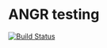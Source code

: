 # ANGR testing
[![Build Status](https://travis-ci.org/geohot/angr-travis.svg?branch=master)](https://travis-ci.org/geohot/angr-travis)
